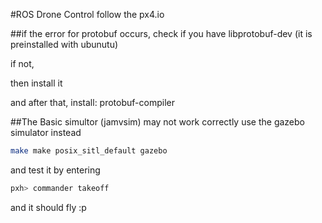 #ROS Drone Control 
follow the px4.io

##if the error for protobuf occurs,
check if you have libprotobuf-dev (it is preinstalled with ubunutu)

if not,

then install it

and after that, install:
protobuf-compiler

##The Basic simultor (jamvsim) may not work correctly
use the gazebo simulator instead
```bash
make make posix_sitl_default gazebo
```
and test it by entering
```bash
pxh> commander takeoff
```
and it should fly :p

